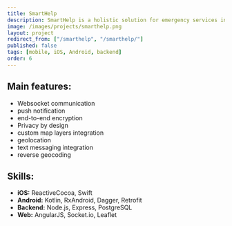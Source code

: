 ```yaml
---
title: SmartHelp
description: SmartHelp is a holistic solution for emergency services in Norway. In case of an accident the Services know where you are and how they should help you. The platform was built with 'Privacy by Design' approach in mind and has a fully end-to-end encrypted channel for exchanging messages between parties. Bright Inventions took part in the whole process from day 0, starting from ideas, through full-stack implementation to deployment and maintenance. The solution consists of two native mobile apps (iOS & Android), Emergency Services web panel and the backend.
image: /images/projects/smarthelp.png
layout: project
redirect_from: ["/smarthelp", "/smarthelp/"]
published: false
tags: [mobile, iOS, Android, backend]
order: 6
---
```


## Main features:

- Websocket communication
- push notification
- end-to-end encryption
- Privacy by design
- custom map layers integration
- geolocation
- text messaging integration
- reverse geocoding

## Skills:

- **iOS:** ReactiveCocoa, Swift
- **Android:** Kotlin, RxAndroid, Dagger, Retrofit
- **Backend:** Node.js, Express, PostgreSQL
- **Web:** AngularJS, Socket.io, Leaflet
